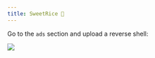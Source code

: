 ```yaml
---
title: SweetRice 🐉
---
```

Go to the `ads` section and upload a reverse shell:

![](Pasted%20image%2020240415235548.png)